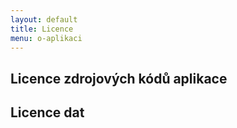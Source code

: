 ```yaml
---
layout: default
title: Licence
menu: o-aplikaci
---
```


<h2>Licence zdrojových kódů aplikace</h2>

<h2>Licence dat</h2>